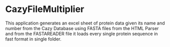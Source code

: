 # CazyFileMultiplier

This application generates an excel sheet of protein data given its name and number from the Cazy Database using FASTA files from the HTML Parser and from the FASTAREADER file it loads every single protein sequence in fast format in single folder. 
